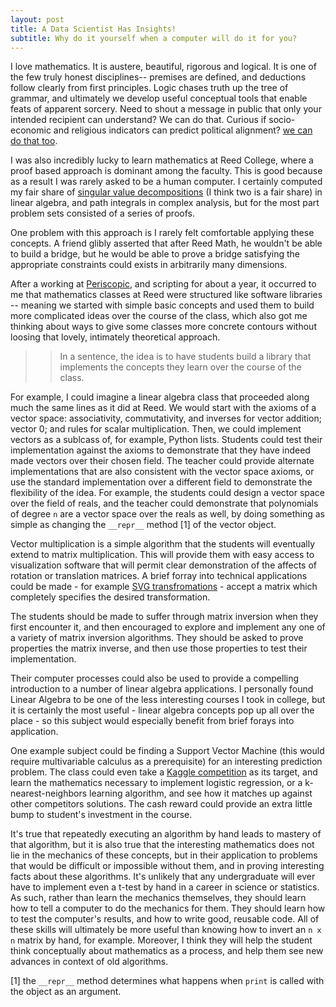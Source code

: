 ```yaml
--- 
layout: post 
title: A Data Scientist Has Insights! 
subtitle: Why do it yourself when a computer will do it for you?
---
```



I love mathematics. It is austere, beautiful, rigorous and logical. It is one
of the few truly honest disciplines-- premises are defined, and deductions
follow clearly from first principles. Logic chases truth up the tree of
grammar, and ultimately we develop useful conceptual tools that enable feats of
apparent sorcery. Need to shout a message in public that only your intended
recipient can understand? We can do that. Curious if socio-economic and
religious indicators can predict political alignment? [we can do that
too](http://scott.fortmann-roe.com/docs/BiasVariance.html). 

I was also incredibly lucky to learn mathematics at Reed College, where a proof
based approach is dominant among the faculty. This is good because as a result
I was rarely asked to be a human computer. I certainly computed my fair share
of [singular value
decompositions](http://www.miislita.com/information-retrieval-tutorial/singular-value-decomposition-fast-track-tutorial.pdf)
(I think two is a fair share) in linear algebra, and path integrals in complex
analysis, but for the most part problem sets consisted of a series of proofs.

One problem with this approach is I rarely felt comfortable applying these
concepts. A friend glibly asserted that after Reed Math, he wouldn't be able to
build a bridge, but he would be able to prove a bridge satisfying the
appropriate constraints could exists in arbitrarily many dimensions. 

After a working at [Periscopic](www.periscopic.com), and scripting for about a
year, it occurred to me that mathematics classes at Reed were structured like
software libraries -- meaning we started with simple basic concepts and used
them to build more complicated ideas over the course of the class, which also
got me thinking about ways to give some classes more concrete contours
without loosing that lovely, intimately theoretical approach.


>> In a sentence, the idea is to have students build a library that implements the
concepts they learn over the course of the class. 


For example, I could imagine a linear algebra class that proceeded along much
the same lines as it did at Reed. We would start with the axioms of
a vector space: associativity, commutativity, and inverses for vector addition;
vector 0; and rules for scalar multiplication. Then, we could implement vectors
as a sublcass of, for example, Python lists. Students could test their
implementation against the axioms to demonstrate that they have indeed made
vectors over their chosen field. The teacher could provide alternate
implementations that are also consistent with the vector space axioms, or use the
standard implementation over a different field to demonstrate the flexibility
of the idea. For example, the students could design a vector space over the
field of reals, and the teacher could demonstrate that polynomials of degree
`n` are a vector space over the reals as well, by doing something as simple as
changing the `__repr__` method \[1\]  of the vector object.


Vector multiplication is a simple algorithm that the students will eventually
extend to matrix multiplication. This will provide them with easy access to
visualization software that will permit clear demonstration of the affects of
rotation or translation matrices. A brief forray into technical applications
could be made - for example [SVG
transfromations](http://www.w3.org/TR/SVG/coords.html#TransformAttribute) -
accept a matrix which completely specifies the desired transformation. 


The students should be made to suffer through matrix inversion when they first
encounter it, and then encouraged to explore and implement any one of a variety
of matrix inversion algorithms. They should be asked to prove properties the
matrix inverse, and then use those properties to test their implementation.


Their computer processes could also be used to provide a compelling introduction
to a number of linear algebra applications. I personally found Linear Algebra
to be one of the less interesting courses I took in college, but it is
certainly the most useful - linear algebra concepts pop up all over the place -
so this subject would especially benefit from brief forays into application.

One example subject could be finding a Support Vector Machine (this would
require multivariable calculus as a prerequisite) for an interesting prediction problem.
The class could even take a [Kaggle
competition](http://www.kaggle.com/competitions) as its target, and learn the
mathematics necessary to implement logistic regression, or a
k-nearest-neighbors learning algorithm, and see how it matches up against other
competitors solutions. The cash reward could provide an extra little bump to
student's investment in the course.

It's true that repeatedly executing an algorithm by hand leads to mastery of
that algorithm, but it is also true that the interesting mathematics does not
lie in the mechanics of these concepts, but in their application to problems
that would be difficult or impossible without them, and in proving interesting
facts about these algorithms. It's unlikely that any undergraduate will ever
have to implement even a t-test by hand in a career in science or statistics.
As such, rather than learn the mechanics themselves, they should learn how to
tell a computer to do the mechanics for them. They should learn how to test the
computer's results, and how to write good, reusable code. All of these skills
will ultimately be more useful than knowing how to invert an `n x n` matrix by
hand, for example. Moreover, I think they will help the student think
conceptually about mathematics as a process, and help them see new advances in
context of old algorithms.

\[1\] the `__repr__` method determines what happens when `print` is called with
the object as an argument.
